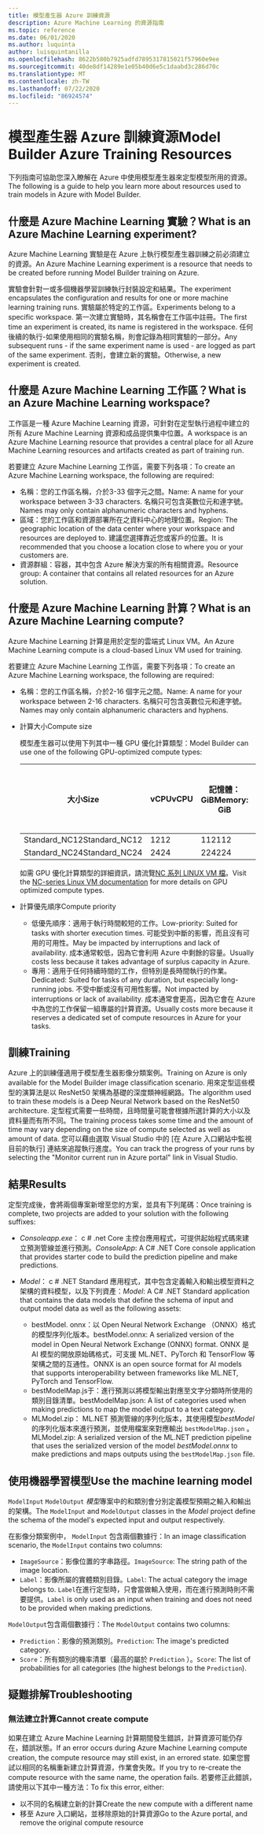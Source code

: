 ```yaml
---
title: 模型產生器 Azure 訓練資源
description: Azure Machine Learning 的資源指南
ms.topic: reference
ms.date: 06/01/2020
ms.author: luquinta
author: luisquintanilla
ms.openlocfilehash: 8622b580b7925adfd7895317815021f57960e9ee
ms.sourcegitcommit: 40de8df14289e1e05b40d6e5c1daabd3c286d70c
ms.translationtype: MT
ms.contentlocale: zh-TW
ms.lasthandoff: 07/22/2020
ms.locfileid: "86924574"
---
```

# <a name="model-builder-azure-training-resources"></a><span data-ttu-id="bfbc5-103">模型產生器 Azure 訓練資源</span><span class="sxs-lookup"><span data-stu-id="bfbc5-103">Model Builder Azure Training Resources</span></span>

<span data-ttu-id="bfbc5-104">下列指南可協助您深入瞭解在 Azure 中使用模型產生器來定型模型所用的資源。</span><span class="sxs-lookup"><span data-stu-id="bfbc5-104">The following is a guide to help you learn more about resources used to train models in Azure with Model Builder.</span></span>

## <a name="what-is-an-azure-machine-learning-experiment"></a><span data-ttu-id="bfbc5-105">什麼是 Azure Machine Learning 實驗？</span><span class="sxs-lookup"><span data-stu-id="bfbc5-105">What is an Azure Machine Learning experiment?</span></span>

<span data-ttu-id="bfbc5-106">Azure Machine Learning 實驗是在 Azure 上執行模型產生器訓練之前必須建立的資源。</span><span class="sxs-lookup"><span data-stu-id="bfbc5-106">An Azure Machine Learning experiment is a resource that needs to be created before running Model Builder training on Azure.</span></span>

<span data-ttu-id="bfbc5-107">實驗會針對一或多個機器學習訓練執行封裝設定和結果。</span><span class="sxs-lookup"><span data-stu-id="bfbc5-107">The experiment encapsulates the configuration and results for one or more machine learning training runs.</span></span> <span data-ttu-id="bfbc5-108">實驗屬於特定的工作區。</span><span class="sxs-lookup"><span data-stu-id="bfbc5-108">Experiments belong to a specific workspace.</span></span> <span data-ttu-id="bfbc5-109">第一次建立實驗時，其名稱會在工作區中註冊。</span><span class="sxs-lookup"><span data-stu-id="bfbc5-109">The first time an experiment is created, its name is registered in the workspace.</span></span> <span data-ttu-id="bfbc5-110">任何後續的執行-如果使用相同的實驗名稱，則會記錄為相同實驗的一部分。</span><span class="sxs-lookup"><span data-stu-id="bfbc5-110">Any subsequent runs - if the same experiment name is used - are logged as part of the same experiment.</span></span> <span data-ttu-id="bfbc5-111">否則，會建立新的實驗。</span><span class="sxs-lookup"><span data-stu-id="bfbc5-111">Otherwise, a new experiment is created.</span></span>

## <a name="what-is-an-azure-machine-learning-workspace"></a><span data-ttu-id="bfbc5-112">什麼是 Azure Machine Learning 工作區？</span><span class="sxs-lookup"><span data-stu-id="bfbc5-112">What is an Azure Machine Learning workspace?</span></span>

<span data-ttu-id="bfbc5-113">工作區是一種 Azure Machine Learning 資源，可針對在定型執行過程中建立的所有 Azure Machine Learning 資源和成品提供集中位置。</span><span class="sxs-lookup"><span data-stu-id="bfbc5-113">A workspace is an Azure Machine Learning resource that provides a central place for all Azure Machine Learning resources and artifacts created as part of training run.</span></span>

<span data-ttu-id="bfbc5-114">若要建立 Azure Machine Learning 工作區，需要下列各項：</span><span class="sxs-lookup"><span data-stu-id="bfbc5-114">To create an Azure Machine Learning workspace, the following are required:</span></span>

- <span data-ttu-id="bfbc5-115">名稱：您的工作區名稱，介於3-33 個字元之間。</span><span class="sxs-lookup"><span data-stu-id="bfbc5-115">Name: A name for your workspace between 3-33 characters.</span></span> <span data-ttu-id="bfbc5-116">名稱只可包含英數位元和連字號。</span><span class="sxs-lookup"><span data-stu-id="bfbc5-116">Names may only contain alphanumeric characters and hyphens.</span></span>
- <span data-ttu-id="bfbc5-117">區域：您的工作區和資源部署所在之資料中心的地理位置。</span><span class="sxs-lookup"><span data-stu-id="bfbc5-117">Region: The geographic location of the data center where your workspace and resources are deployed to.</span></span> <span data-ttu-id="bfbc5-118">建議您選擇靠近您或客戶的位置。</span><span class="sxs-lookup"><span data-stu-id="bfbc5-118">It is recommended that you choose a location close to where you or your customers are.</span></span>
- <span data-ttu-id="bfbc5-119">資源群組：容器，其中包含 Azure 解決方案的所有相關資源。</span><span class="sxs-lookup"><span data-stu-id="bfbc5-119">Resource group: A container that contains all related resources for an Azure solution.</span></span>

## <a name="what-is-an-azure-machine-learning-compute"></a><span data-ttu-id="bfbc5-120">什麼是 Azure Machine Learning 計算？</span><span class="sxs-lookup"><span data-stu-id="bfbc5-120">What is an Azure Machine Learning compute?</span></span>

<span data-ttu-id="bfbc5-121">Azure Machine Learning 計算是用於定型的雲端式 Linux VM。</span><span class="sxs-lookup"><span data-stu-id="bfbc5-121">An Azure Machine Learning compute is a cloud-based Linux VM used for training.</span></span>

<span data-ttu-id="bfbc5-122">若要建立 Azure Machine Learning 工作區，需要下列各項：</span><span class="sxs-lookup"><span data-stu-id="bfbc5-122">To create an Azure Machine Learning workspace, the following are required:</span></span>

- <span data-ttu-id="bfbc5-123">名稱：您的工作區名稱，介於2-16 個字元之間。</span><span class="sxs-lookup"><span data-stu-id="bfbc5-123">Name: A name for your workspace between 2-16 characters.</span></span> <span data-ttu-id="bfbc5-124">名稱只可包含英數位元和連字號。</span><span class="sxs-lookup"><span data-stu-id="bfbc5-124">Names may only contain alphanumeric characters and hyphens.</span></span>
- <span data-ttu-id="bfbc5-125">計算大小</span><span class="sxs-lookup"><span data-stu-id="bfbc5-125">Compute size</span></span>

    <span data-ttu-id="bfbc5-126">模型產生器可以使用下列其中一種 GPU 優化計算類型：</span><span class="sxs-lookup"><span data-stu-id="bfbc5-126">Model Builder can use one of the following GPU-optimized compute types:</span></span>

    | <span data-ttu-id="bfbc5-127">大小</span><span class="sxs-lookup"><span data-stu-id="bfbc5-127">Size</span></span> | <span data-ttu-id="bfbc5-128">vCPU</span><span class="sxs-lookup"><span data-stu-id="bfbc5-128">vCPU</span></span> | <span data-ttu-id="bfbc5-129">記憶體：GiB</span><span class="sxs-lookup"><span data-stu-id="bfbc5-129">Memory: GiB</span></span> | <span data-ttu-id="bfbc5-130">暫存儲存體 (SSD) GiB</span><span class="sxs-lookup"><span data-stu-id="bfbc5-130">Temp storage (SSD) GiB</span></span> | <span data-ttu-id="bfbc5-131">GPU</span><span class="sxs-lookup"><span data-stu-id="bfbc5-131">GPU</span></span> | <span data-ttu-id="bfbc5-132">GPU 記憶體：GiB</span><span class="sxs-lookup"><span data-stu-id="bfbc5-132">GPU memory: GiB</span></span> | <span data-ttu-id="bfbc5-133">最大資料磁碟</span><span class="sxs-lookup"><span data-stu-id="bfbc5-133">Max data disks</span></span> | <span data-ttu-id="bfbc5-134">最大 NIC</span><span class="sxs-lookup"><span data-stu-id="bfbc5-134">Max NICs</span></span> |
    |---|---|---|---|---|---|---|---|
    | <span data-ttu-id="bfbc5-135">Standard_NC12</span><span class="sxs-lookup"><span data-stu-id="bfbc5-135">Standard_NC12</span></span>   | <span data-ttu-id="bfbc5-136">12</span><span class="sxs-lookup"><span data-stu-id="bfbc5-136">12</span></span> | <span data-ttu-id="bfbc5-137">112</span><span class="sxs-lookup"><span data-stu-id="bfbc5-137">112</span></span> | <span data-ttu-id="bfbc5-138">680</span><span class="sxs-lookup"><span data-stu-id="bfbc5-138">680</span></span>  | <span data-ttu-id="bfbc5-139">2</span><span class="sxs-lookup"><span data-stu-id="bfbc5-139">2</span></span> | <span data-ttu-id="bfbc5-140">24</span><span class="sxs-lookup"><span data-stu-id="bfbc5-140">24</span></span> | <span data-ttu-id="bfbc5-141">48</span><span class="sxs-lookup"><span data-stu-id="bfbc5-141">48</span></span> | <span data-ttu-id="bfbc5-142">2</span><span class="sxs-lookup"><span data-stu-id="bfbc5-142">2</span></span> |
    | <span data-ttu-id="bfbc5-143">Standard_NC24</span><span class="sxs-lookup"><span data-stu-id="bfbc5-143">Standard_NC24</span></span>   | <span data-ttu-id="bfbc5-144">24</span><span class="sxs-lookup"><span data-stu-id="bfbc5-144">24</span></span> | <span data-ttu-id="bfbc5-145">224</span><span class="sxs-lookup"><span data-stu-id="bfbc5-145">224</span></span> | <span data-ttu-id="bfbc5-146">1440</span><span class="sxs-lookup"><span data-stu-id="bfbc5-146">1440</span></span> | <span data-ttu-id="bfbc5-147">4</span><span class="sxs-lookup"><span data-stu-id="bfbc5-147">4</span></span> | <span data-ttu-id="bfbc5-148">48</span><span class="sxs-lookup"><span data-stu-id="bfbc5-148">48</span></span> | <span data-ttu-id="bfbc5-149">64</span><span class="sxs-lookup"><span data-stu-id="bfbc5-149">64</span></span> | <span data-ttu-id="bfbc5-150">4</span><span class="sxs-lookup"><span data-stu-id="bfbc5-150">4</span></span> |

    <span data-ttu-id="bfbc5-151">如需 GPU 優化計算類型的詳細資訊，請流覽[NC 系列 LINUX VM 檔](https://docs.microsoft.com/azure/virtual-machines/nc-series?toc=/azure/virtual-machines/linux/toc.json&bc=/azure/virtual-machines/linux/breadcrumb/toc.json)。</span><span class="sxs-lookup"><span data-stu-id="bfbc5-151">Visit the [NC-series Linux VM documentation](https://docs.microsoft.com/azure/virtual-machines/nc-series?toc=/azure/virtual-machines/linux/toc.json&bc=/azure/virtual-machines/linux/breadcrumb/toc.json) for more details on GPU optimized compute types.</span></span>
- <span data-ttu-id="bfbc5-152">計算優先順序</span><span class="sxs-lookup"><span data-stu-id="bfbc5-152">Compute priority</span></span>

  - <span data-ttu-id="bfbc5-153">低優先順序：適用于執行時間較短的工作。</span><span class="sxs-lookup"><span data-stu-id="bfbc5-153">Low-priority: Suited for tasks with shorter execution times.</span></span> <span data-ttu-id="bfbc5-154">可能受到中斷的影響，而且沒有可用的可用性。</span><span class="sxs-lookup"><span data-stu-id="bfbc5-154">May be impacted by interruptions and lack of availability.</span></span> <span data-ttu-id="bfbc5-155">成本通常較低，因為它會利用 Azure 中剩餘的容量。</span><span class="sxs-lookup"><span data-stu-id="bfbc5-155">Usually costs less because it takes advantage of surplus capacity in Azure.</span></span>
  - <span data-ttu-id="bfbc5-156">專用：適用于任何持續時間的工作，但特別是長時間執行的作業。</span><span class="sxs-lookup"><span data-stu-id="bfbc5-156">Dedicated: Suited for tasks of any duration, but especially long-running jobs.</span></span> <span data-ttu-id="bfbc5-157">不受中斷或沒有可用性影響。</span><span class="sxs-lookup"><span data-stu-id="bfbc5-157">Not impacted by interruptions or lack of availability.</span></span> <span data-ttu-id="bfbc5-158">成本通常會更高，因為它會在 Azure 中為您的工作保留一組專屬的計算資源。</span><span class="sxs-lookup"><span data-stu-id="bfbc5-158">Usually costs more because it reserves a dedicated set of compute resources in Azure for your tasks.</span></span>

## <a name="training"></a><span data-ttu-id="bfbc5-159">訓練</span><span class="sxs-lookup"><span data-stu-id="bfbc5-159">Training</span></span>

<span data-ttu-id="bfbc5-160">Azure 上的訓練僅適用于模型產生器影像分類案例。</span><span class="sxs-lookup"><span data-stu-id="bfbc5-160">Training on Azure is only available for the Model Builder image classification scenario.</span></span> <span data-ttu-id="bfbc5-161">用來定型這些模型的演算法是以 ResNet50 架構為基礎的深度類神經網路。</span><span class="sxs-lookup"><span data-stu-id="bfbc5-161">The algorithm used to train these models is a Deep Neural Network based on the ResNet50 architecture.</span></span> <span data-ttu-id="bfbc5-162">定型程式需要一些時間，且時間量可能會根據所選計算的大小以及資料量而有所不同。</span><span class="sxs-lookup"><span data-stu-id="bfbc5-162">The training process takes some time and the amount of time may vary depending on the size of compute selected as well as amount of data.</span></span> <span data-ttu-id="bfbc5-163">您可以藉由選取 Visual Studio 中的 [在 Azure 入口網站中監視目前的執行] 連結來追蹤執行進度。</span><span class="sxs-lookup"><span data-stu-id="bfbc5-163">You can track the progress of your runs by selecting the "Monitor current run in Azure portal" link in Visual Studio.</span></span>

## <a name="results"></a><span data-ttu-id="bfbc5-164">結果</span><span class="sxs-lookup"><span data-stu-id="bfbc5-164">Results</span></span>

<span data-ttu-id="bfbc5-165">定型完成後，會將兩個專案新增至您的方案，並具有下列尾碼：</span><span class="sxs-lookup"><span data-stu-id="bfbc5-165">Once training is complete, two projects are added to your solution with the following suffixes:</span></span>

- <span data-ttu-id="bfbc5-166">*Consoleapp.exe*： c # .net Core 主控台應用程式，可提供起始程式碼來建立預測管線並進行預測。</span><span class="sxs-lookup"><span data-stu-id="bfbc5-166">*ConsoleApp*: A C# .NET Core console application that provides starter code to build the prediction pipeline and make predictions.</span></span>
- <span data-ttu-id="bfbc5-167">*Model*： c # .NET Standard 應用程式，其中包含定義輸入和輸出模型資料之架構的資料模型，以及下列資產：</span><span class="sxs-lookup"><span data-stu-id="bfbc5-167">*Model*: A C# .NET Standard application that contains the data models that define the schema of input and output model data as well as the following assets:</span></span>

  - <span data-ttu-id="bfbc5-168">bestModel. onnx：以 Open Neural Network Exchange （ONNX）格式的模型序列化版本。</span><span class="sxs-lookup"><span data-stu-id="bfbc5-168">bestModel.onnx: A serialized version of the model in Open Neural Network Exchange (ONNX) format.</span></span> <span data-ttu-id="bfbc5-169">ONNX 是 AI 模型的開放原始碼格式，可支援 ML.NET、PyTorch 和 TensorFlow 等架構之間的互通性。</span><span class="sxs-lookup"><span data-stu-id="bfbc5-169">ONNX is an open source format for AI models that supports interoperability between frameworks like ML.NET, PyTorch and TensorFlow.</span></span>
  - <span data-ttu-id="bfbc5-170">bestModelMap.js于：進行預測以將模型輸出對應至文字分類時所使用的類別目錄清單。</span><span class="sxs-lookup"><span data-stu-id="bfbc5-170">bestModelMap.json: A list of categories used when making predictions to map the model output to a text category.</span></span>
  - <span data-ttu-id="bfbc5-171">MLModel.zip： ML.NET 預測管線的序列化版本，其使用模型*bestModel*的序列化版本來進行預測，並使用檔案來對應輸出 `bestModelMap.json` 。</span><span class="sxs-lookup"><span data-stu-id="bfbc5-171">MLModel.zip: A serialized version of the ML.NET prediction pipeline that uses the serialized version of the model *bestModel.onnx* to make predictions and maps outputs using the `bestModelMap.json` file.</span></span>

## <a name="use-the-machine-learning-model"></a><span data-ttu-id="bfbc5-172">使用機器學習模型</span><span class="sxs-lookup"><span data-stu-id="bfbc5-172">Use the machine learning model</span></span>

<span data-ttu-id="bfbc5-173">`ModelInput` `ModelOutput` *模型*專案中的和類別會分別定義模型預期之輸入和輸出的架構。</span><span class="sxs-lookup"><span data-stu-id="bfbc5-173">The `ModelInput` and `ModelOutput` classes in the *Model* project define the schema of the model's expected input and output respectively.</span></span>

<span data-ttu-id="bfbc5-174">在影像分類案例中， `ModelInput` 包含兩個數據行：</span><span class="sxs-lookup"><span data-stu-id="bfbc5-174">In an image classification scenario, the `ModelInput` contains two columns:</span></span>

- <span data-ttu-id="bfbc5-175">`ImageSource`：影像位置的字串路徑。</span><span class="sxs-lookup"><span data-stu-id="bfbc5-175">`ImageSource`: The string path of the image location.</span></span>
- <span data-ttu-id="bfbc5-176">`Label`：影像所屬的實體類別目錄。</span><span class="sxs-lookup"><span data-stu-id="bfbc5-176">`Label`: The actual category the image belongs to.</span></span> <span data-ttu-id="bfbc5-177">`Label`在進行定型時，只會當做輸入使用，而在進行預測時則不需要提供。</span><span class="sxs-lookup"><span data-stu-id="bfbc5-177">`Label` is only used as an input when training and does not need to be provided when making predictions.</span></span>

<span data-ttu-id="bfbc5-178">`ModelOutput`包含兩個數據行：</span><span class="sxs-lookup"><span data-stu-id="bfbc5-178">The `ModelOutput` contains two columns:</span></span>

- <span data-ttu-id="bfbc5-179">`Prediction`：影像的預測類別。</span><span class="sxs-lookup"><span data-stu-id="bfbc5-179">`Prediction`: The image's predicted category.</span></span>
- <span data-ttu-id="bfbc5-180">`Score`：所有類別的機率清單（最高的屬於 `Prediction` ）。</span><span class="sxs-lookup"><span data-stu-id="bfbc5-180">`Score`: The list of probabilities for all categories (the highest belongs to the `Prediction`).</span></span>

## <a name="troubleshooting"></a><span data-ttu-id="bfbc5-181">疑難排解</span><span class="sxs-lookup"><span data-stu-id="bfbc5-181">Troubleshooting</span></span>

### <a name="cannot-create-compute"></a><span data-ttu-id="bfbc5-182">無法建立計算</span><span class="sxs-lookup"><span data-stu-id="bfbc5-182">Cannot create compute</span></span>

<span data-ttu-id="bfbc5-183">如果在建立 Azure Machine Learning 計算期間發生錯誤，計算資源可能仍存在，錯誤狀態。</span><span class="sxs-lookup"><span data-stu-id="bfbc5-183">If an error occurs during Azure Machine Learning compute creation, the compute resource may still exist, in an errored state.</span></span> <span data-ttu-id="bfbc5-184">如果您嘗試以相同的名稱重新建立計算資源，作業會失敗。</span><span class="sxs-lookup"><span data-stu-id="bfbc5-184">If you try to re-create the compute resource with the same name, the operation fails.</span></span> <span data-ttu-id="bfbc5-185">若要修正此錯誤，請使用以下其中一種方法：</span><span class="sxs-lookup"><span data-stu-id="bfbc5-185">To fix this error, either:</span></span>

- <span data-ttu-id="bfbc5-186">以不同的名稱建立新的計算</span><span class="sxs-lookup"><span data-stu-id="bfbc5-186">Create the new compute with a different name</span></span>
- <span data-ttu-id="bfbc5-187">移至 Azure 入口網站，並移除原始的計算資源</span><span class="sxs-lookup"><span data-stu-id="bfbc5-187">Go to the Azure portal, and remove the original compute resource</span></span>
